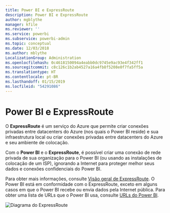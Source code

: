 ```yaml
---
title: Power BI e ExpressRoute
description: Power BI e ExpressRoute
author: mgblythe
manager: kfile
ms.reviewer: ''
ms.service: powerbi
ms.subservice: powerbi-admin
ms.topic: conceptual
ms.date: 12/03/2018
ms.author: mblythe
LocalizationGroup: Administration
ms.openlocfilehash: 0c4618150094a4eabb0dc9745e9ac93e4f342ff1
ms.sourcegitcommit: c8c126c1b2ab4527a16a4fb8f5208e0f7fa5ff5a
ms.translationtype: HT
ms.contentlocale: pt-BR
ms.lasthandoff: 01/15/2019
ms.locfileid: "54291086"
---
```

# <a name="power-bi-and-expressroute"></a>Power BI e ExpressRoute

O **ExpressRoute** é um serviço do Azure que permite criar conexões privadas entre datacenters do Azure (nos quais o Power BI reside) e sua infraestrutura local ou criar conexões privadas entre datacenters do Azure e seu ambiente de colocação.

Com o **Power BI** e o **ExpressRoute**, é possível criar uma conexão de rede privada de sua organização para o Power BI (ou usando as instalações de colocação de um ISP), ignorando a Internet para proteger melhor seus dados e conexões confidenciais do Power BI.

Para obter mais informações, consulte [Visão geral de ExpressRoute](/azure/expressroute/expressroute-introduction). O Power BI está em conformidade com o ExpressRoute, exceto em alguns casos em que o Power BI recebe ou envia dados pela Internet pública. Para obter uma lista de URLs que o Power BI usa, consulte [URLs do Power BI](power-bi-whitelist-urls.md).

![Diagrama do ExpressRoute](media/service-admin-power-bi-expressroute/pbi_expressroute_1.png)